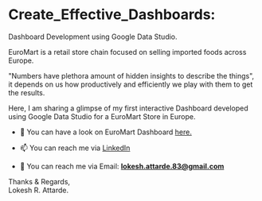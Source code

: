 # Create_Effective_Dashboards:

Dashboard Development using Google Data Studio.

EuroMart is a retail store chain focused on selling imported foods across Europe.

"Numbers have plethora amount of hidden insights to describe the things", it depends on us how productively and efficiently we play with them to get the results.

Here, I am sharing a glimpse of my first interactive Dashboard developed using Google Data Studio for a EuroMart Store in Europe. 




- 🌱 You can have a look on EuroMart Dashboard [here.](https://datastudio.google.com/reporting/10c7d767-01ba-48e3-9e02-bb9f2cbbbf8f)

- 📫 You can reach me via [LinkedIn](https://www.linkedin.com/in/lokesh-attarde-145086141/)

- 💬 You can reach me via Email: **lokesh.attarde.83@gmail.com**


Thanks & Regards,<br />
Lokesh R. Attarde.<br />
